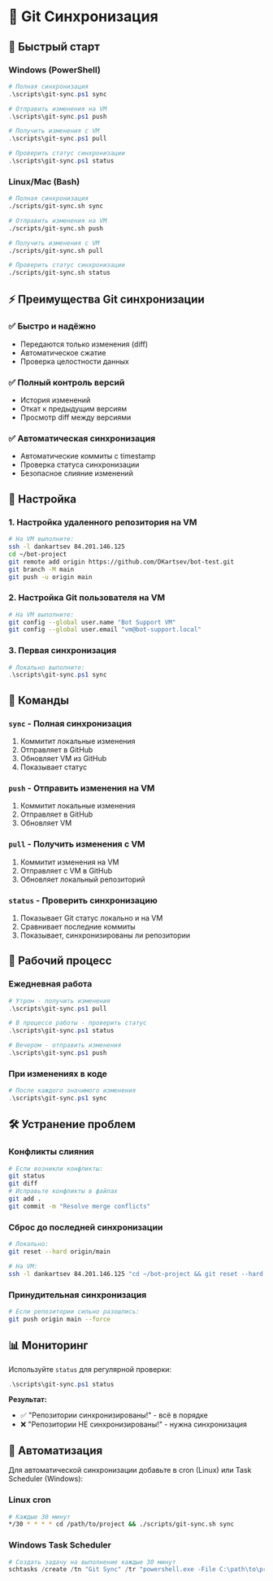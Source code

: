 # 🔄 Git Синхронизация

## 🚀 Быстрый старт

### Windows (PowerShell)
```powershell
# Полная синхронизация
.\scripts\git-sync.ps1 sync

# Отправить изменения на VM
.\scripts\git-sync.ps1 push

# Получить изменения с VM
.\scripts\git-sync.ps1 pull

# Проверить статус синхронизации
.\scripts\git-sync.ps1 status
```

### Linux/Mac (Bash)
```bash
# Полная синхронизация
./scripts/git-sync.sh sync

# Отправить изменения на VM
./scripts/git-sync.sh push

# Получить изменения с VM
./scripts/git-sync.sh pull

# Проверить статус синхронизации
./scripts/git-sync.sh status
```

## ⚡ Преимущества Git синхронизации

### ✅ **Быстро и надёжно**
- Передаются только изменения (diff)
- Автоматическое сжатие
- Проверка целостности данных

### ✅ **Полный контроль версий**
- История изменений
- Откат к предыдущим версиям
- Просмотр diff между версиями

### ✅ **Автоматическая синхронизация**
- Автоматические коммиты с timestamp
- Проверка статуса синхронизации
- Безопасное слияние изменений

## 🔧 Настройка

### 1. Настройка удаленного репозитория на VM
```bash
# На VM выполните:
ssh -l dankartsev 84.201.146.125
cd ~/bot-project
git remote add origin https://github.com/DKartsev/bot-test.git
git branch -M main
git push -u origin main
```

### 2. Настройка Git пользователя на VM
```bash
# На VM выполните:
git config --global user.name "Bot Support VM"
git config --global user.email "vm@bot-support.local"
```

### 3. Первая синхронизация
```powershell
# Локально выполните:
.\scripts\git-sync.ps1 sync
```

## 🎯 Команды

### `sync` - Полная синхронизация
1. Коммитит локальные изменения
2. Отправляет в GitHub
3. Обновляет VM из GitHub
4. Показывает статус

### `push` - Отправить изменения на VM
1. Коммитит локальные изменения  
2. Отправляет в GitHub
3. Обновляет VM

### `pull` - Получить изменения с VM
1. Коммитит изменения на VM
2. Отправляет с VM в GitHub  
3. Обновляет локальный репозиторий

### `status` - Проверить синхронизацию
1. Показывает Git статус локально и на VM
2. Сравнивает последние коммиты
3. Показывает, синхронизированы ли репозитории

## 🔄 Рабочий процесс

### Ежедневная работа
```powershell
# Утром - получить изменения
.\scripts\git-sync.ps1 pull

# В процессе работы - проверить статус
.\scripts\git-sync.ps1 status

# Вечером - отправить изменения
.\scripts\git-sync.ps1 push
```

### При изменениях в коде
```powershell
# После каждого значимого изменения
.\scripts\git-sync.ps1 sync
```

## 🛠️ Устранение проблем

### Конфликты слияния
```bash
# Если возникли конфликты:
git status
git diff
# Исправьте конфликты в файлах
git add .
git commit -m "Resolve merge conflicts"
```

### Сброс до последней синхронизации
```bash
# Локально:
git reset --hard origin/main

# На VM:
ssh -l dankartsev 84.201.146.125 "cd ~/bot-project && git reset --hard origin/main"
```

### Принудительная синхронизация
```bash
# Если репозитории сильно разошлись:
git push origin main --force
```

## 📊 Мониторинг

Используйте `status` для регулярной проверки:
```powershell
.\scripts\git-sync.ps1 status
```

**Результат:**
- ✅ "Репозитории синхронизированы!" - всё в порядке
- ❌ "Репозитории НЕ синхронизированы!" - нужна синхронизация

## 🎯 Автоматизация

Для автоматической синхронизации добавьте в cron (Linux) или Task Scheduler (Windows):

### Linux cron
```bash
# Каждые 30 минут
*/30 * * * * cd /path/to/project && ./scripts/git-sync.sh sync
```

### Windows Task Scheduler
```powershell
# Создать задачу на выполнение каждые 30 минут
schtasks /create /tn "Git Sync" /tr "powershell.exe -File C:\path\to\project\scripts\git-sync.ps1 sync" /sc minute /mo 30
```
